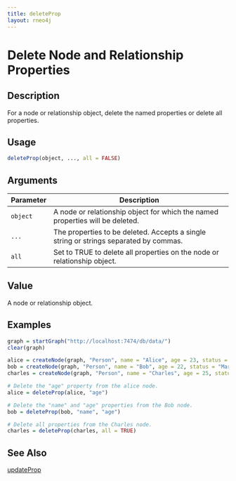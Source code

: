 ```yaml
---
title: deleteProp
layout: rneo4j
---
```


# Delete Node and Relationship Properties

## Description

For a node or relationship object, delete the named properties or delete all properties.

## Usage

```r
deleteProp(object, ..., all = FALSE)
```

## Arguments

| Parameter | Description     |
| --------- | --------------- |
| `object`  | A node or relationship object for which the named properties will be deleted. |
| `...`     | The properties to be deleted. Accepts a single string or strings separated by commas. |
| `all`     | Set to TRUE to delete all properties on the node or relationship object. |

## Value

A node or relationship object.

## Examples

```r
graph = startGraph("http://localhost:7474/db/data/")
clear(graph)

alice = createNode(graph, "Person", name = "Alice", age = 23, status = "Married")
bob = createNode(graph, "Person", name = "Bob", age = 22, status = "Married")
charles = createNode(graph, "Person", name = "Charles", age = 25, status = "Unmarried")

# Delete the "age" property from the alice node.
alice = deleteProp(alice, "age")

# Delete the "name" and "age" properties from the Bob node.
bob = deleteProp(bob, "name", "age")

# Delete all properties from the Charles node.
charles = deleteProp(charles, all = TRUE)
```

## See Also

[updateProp](update-prop.html)


